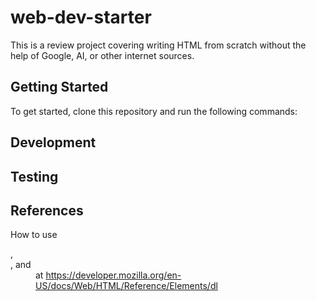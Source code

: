 # web-dev-starter

This is a review project covering writing HTML from scratch without 
the help of Google, AI, or other internet sources.

## Getting Started

To get started, clone this repository and run the following commands:

## Development



## Testing

## References
How to use <dl>, <dt>, and <dd> at https://developer.mozilla.org/en-US/docs/Web/HTML/Reference/Elements/dl